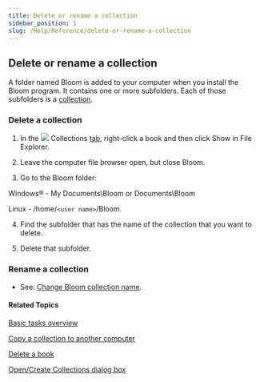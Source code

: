 ```yaml
---
title: Delete or rename a collection
sidebar_position: 1
slug: /Help/Reference/delete-or-rename-a-collection
---
```


## Delete or rename a collection

A folder named Bloom is added to your computer when you install the Bloom program. It contains one or more subfolders. Each of those subfolders is a [collection](../../Concepts/Collection.md).

### Delete a collection

1.  In the ![](/ref-docs-assets/images/User_Interface/Tabs/Collections.png) Collections [tab](../../User_Interface/Tabs/Collections_tab_commands.md), right-click a book and then click Show in File Explorer.
    
2.  Leave the computer file browser open, but close Bloom.
    
3.  Go to the Bloom folder:
    

Windows® - My Documents\\Bloom or Documents\\Bloom

Linux - /home/`<user name>`/Bloom.

4.  Find the subfolder that has the name of the collection that you want to delete.
    
5.  Delete that subfolder.
    

### Rename a collection

-   See: [Change Bloom collection name](Change_Bloom_collection_name.md).
    

#### Related Topics

[Basic tasks overview](Basic_tasks_overview.md)

[Copy a collection to another computer](Copy_a_collection_to_another_computer.md)

[Delete a book](Delete_a_book.md)

[Open/Create Collections dialog box](../../User_Interface/Dialog_boxes/Open_Create_Collections_dialog_box.md)